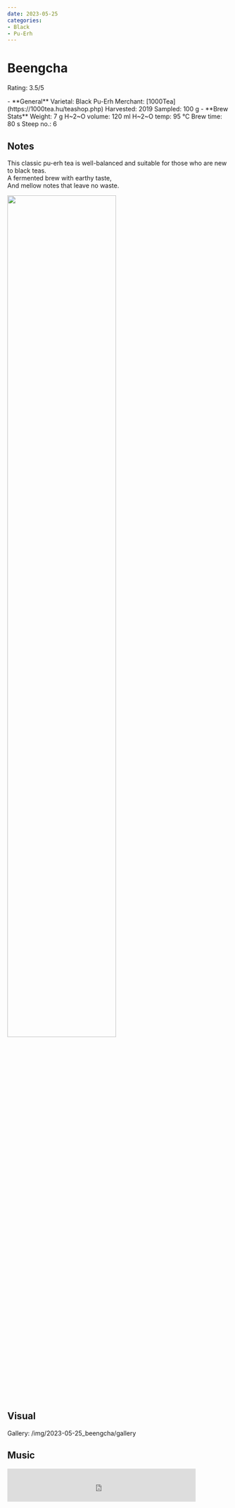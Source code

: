 ```yaml
---
date: 2023-05-25
categories:
- Black
- Pu-Erh
---
```

# Beengcha

Rating: 3.5/5

<div class="grid cards" markdown>
- **General**  
Varietal: Black Pu-Erh  
Merchant: [1000Tea](https://1000tea.hu/teashop.php)  
Harvested: 2019   
Sampled: 100 g  
- **Brew Stats**  
Weight: 7 g   
H~2~O volume: 120 ml  
H~2~O temp: 95 °C   
Brew time: 80 s  
Steep no.: 6  
</div>

## Notes
This classic pu-erh tea is well-balanced and suitable for those who are new to black teas.  
A fermented brew with earthy taste,  
And mellow notes that leave no waste.

<img src="/img/2023-05-25_beengcha/wheel.svg" width="70%"></img>

<!-- more -->

## Visual  

Gallery: /img/2023-05-25_beengcha/gallery

## Music

<div style="position: relative; padding-bottom: 15%; height: 0; overflow: hidden; max-width: 100%;"><iframe src="https://embed.tidal.com/tracks/296903570?layout=classic" frameborder="0" allowfullscreen style="position: absolute; top: 0; left: 0; width: 85%; height: 1px; min-height: 100%; margin: 0 auto;"></iframe></div>


